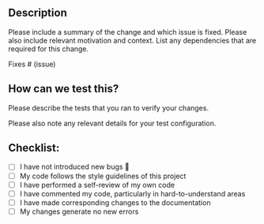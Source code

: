 ## Description

Please include a summary of the change and which issue is fixed. Please also include relevant motivation and context. List any dependencies that are required for this change.

Fixes # (issue)

## How can we test this?

Please describe the tests that you ran to verify your changes.

Please also note any relevant details for your test configuration.

## Checklist:

- [ ] I have not introduced new bugs :rofl:
- [ ] My code follows the style guidelines of this project
- [ ] I have performed a self-review of my own code
- [ ] I have commented my code, particularly in hard-to-understand areas
- [ ] I have made corresponding changes to the documentation
- [ ] My changes generate no new errors
